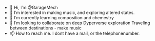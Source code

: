 - 👋 Hi, I’m @GarageMech
- 👀 I’m interested in making music, and exploring altered states.
- 🌱 I’m currently learning composition and chemestry
- 💞️ I’m looking to collaborate on deep Dyperverse exploration 
                                         Traveling between destinations - make music
- 📫 How to reach me. 
                    I dont have a mail, or the telephonenumber.

<!---
GarageMech/GarageMech is a ✨ special ✨ repository because its `README.md` (this file) appears on your GitHub profile.
You can click the Preview link to take a look at your changes.
--->
